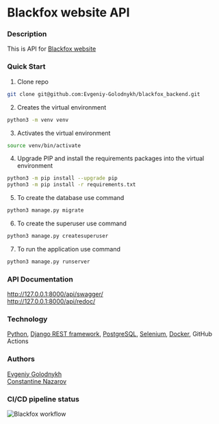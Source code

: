 # Blackfox website API

### Description
This is API for [Blackfox website](https://fayustovna.github.io/blackfox-nutrition-app/)

### Quick Start
1. Clone repo
```bash
git clone git@github.com:Evgeniy-Golodnykh/blackfox_backend.git
```
2. Creates the virtual environment
```bash
python3 -m venv venv
```
3. Activates the virtual environment
```bash
source venv/bin/activate
```
4. Upgrade PIP and install the requirements packages into the virtual environment
```bash
python3 -m pip install --upgrade pip
python3 -m pip install -r requirements.txt
```
5. To create the database use command
```bash
python3 manage.py migrate
```
6. To create the superuser use command
```bash
python3 manage.py createsuperuser
```
7. To run the application use command
```bash
python3 manage.py runserver
```

### API Documentation
http://127.0.0.1:8000/api/swagger/  
http://127.0.0.1:8000/api/redoc/

### Technology
[Python](https://www.python.org), [Django REST framework](https://www.django-rest-framework.org), [PostgreSQL](https://www.postgresql.org/), [Selenium](https://selenium-python.readthedocs.io/), [Docker](https://www.docker.com/), GitHub Actions

### Authors
[Evgeniy Golodnykh](https://github.com/Evgeniy-Golodnykh)  
[Constantine Nazarov](https://github.com/K1N88)

### CI/CD pipeline status
![Blackfox workflow](https://github.com/Evgeniy-Golodnykh/blackfox_backend/actions/workflows/blackfox_workflow.yml/badge.svg)
